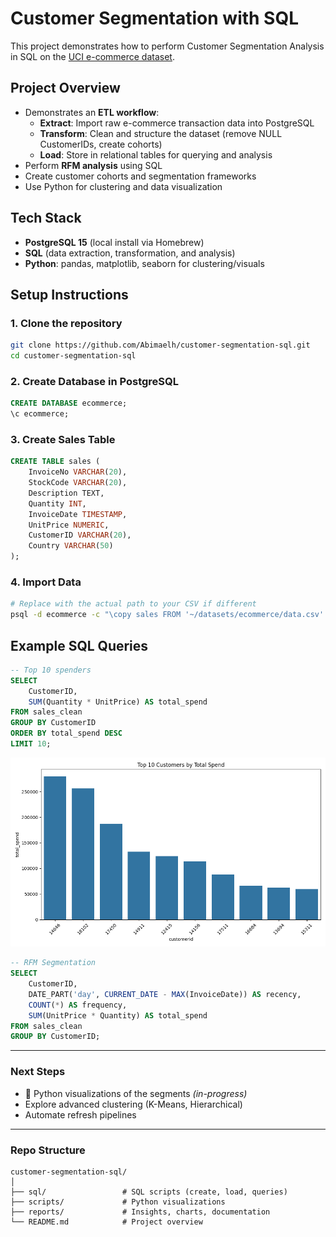 # Customer Segmentation with SQL

This project demonstrates how to perform Customer Segmentation Analysis in SQL on the [UCI e-commerce dataset](https://archive.ics.uci.edu/dataset/352/online+retail). 

## Project Overview
- Demonstrates an **ETL workflow**:
  - **Extract**: Import raw e-commerce transaction data into PostgreSQL
  - **Transform**: Clean and structure the dataset (remove NULL CustomerIDs, create cohorts)
  - **Load**: Store in relational tables for querying and analysis
- Perform **RFM analysis** using SQL  
- Create customer cohorts and segmentation frameworks  
- Use Python for clustering and data visualization  

## Tech Stack
- **PostgreSQL 15** (local install via Homebrew)
- **SQL** (data extraction, transformation, and analysis)
- **Python**: pandas, matplotlib, seaborn for clustering/visuals 

## Setup Instructions

### 1. Clone the repository
```bash
git clone https://github.com/Abimaelh/customer-segmentation-sql.git
cd customer-segmentation-sql
```
### 2. Create Database in PostgreSQL
```sql
CREATE DATABASE ecommerce;
\c ecommerce;
```
### 3. Create Sales Table
```sql
CREATE TABLE sales (
    InvoiceNo VARCHAR(20),
    StockCode VARCHAR(20),
    Description TEXT,
    Quantity INT,
    InvoiceDate TIMESTAMP,
    UnitPrice NUMERIC,
    CustomerID VARCHAR(20),
    Country VARCHAR(50)
);
```

### 4. Import Data
```bash
# Replace with the actual path to your CSV if different
psql -d ecommerce -c "\copy sales FROM '~/datasets/ecommerce/data.csv' CSV HEADER;"
```
## Example SQL Queries
```sql
-- Top 10 spenders
SELECT 
    CustomerID,
    SUM(Quantity * UnitPrice) AS total_spend
FROM sales_clean
GROUP BY CustomerID
ORDER BY total_spend DESC
LIMIT 10;
```
![Top 10 Customers by Spend](reports/Top-10.png)

```sql
-- RFM Segmentation
SELECT
    CustomerID,
    DATE_PART('day', CURRENT_DATE - MAX(InvoiceDate)) AS recency,
    COUNT(*) AS frequency,
    SUM(UnitPrice * Quantity) AS total_spend
FROM sales_clean
GROUP BY CustomerID;
```
---
### Next Steps
* 🚧 Python visualizations of the segments *(in-progress)*
* Explore advanced clustering (K-Means, Hierarchical)
* Automate refresh pipelines
---
### Repo Structure
```
customer-segmentation-sql/
│
├── sql/                 # SQL scripts (create, load, queries)
├── scripts/             # Python visualizations
├── reports/             # Insights, charts, documentation
└── README.md            # Project overview
```
